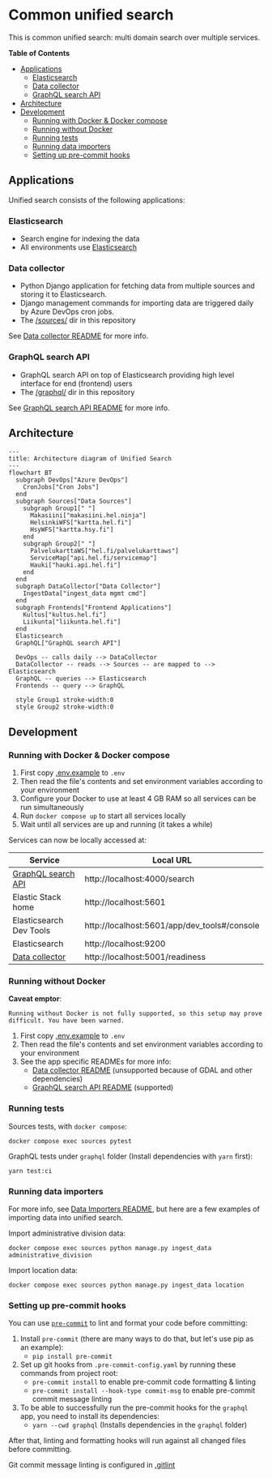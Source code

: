 # Common unified search

This is common unified search: multi domain search over multiple services.

**Table of Contents**
<!-- DON'T EDIT THE TOC SECTION, INSTEAD RE-RUN md-toc TO UPDATE IT -->
<!--TOC-->

- [Applications](#applications)
  - [Elasticsearch](#elasticsearch)
  - [Data collector](#data-collector)
  - [GraphQL search API](#graphql-search-api)
- [Architecture](#architecture)
- [Development](#development)
  - [Running with Docker & Docker compose](#running-with-docker--docker-compose)
  - [Running without Docker](#running-without-docker)
  - [Running tests](#running-tests)
  - [Running data importers](#running-data-importers)
  - [Setting up pre-commit hooks](#setting-up-pre-commit-hooks)

<!--TOC-->

## Applications

Unified search consists of the following applications:

### Elasticsearch

- Search engine for indexing the data
- All environments use [Elasticsearch](https://www.elastic.co/elasticsearch)

### Data collector

- Python Django application for fetching data from multiple sources and storing it to Elasticsearch.
- Django management commands for importing data are triggered daily by Azure DevOps cron jobs.
- The [/sources/](./sources/) dir in this repository

See [Data collector README](./sources/README.md) for more info.

### GraphQL search API

- GraphQL search API on top of Elasticsearch providing high level interface for end (frontend) users
- The [/graphql/](./graphql/) dir in this repository

See [GraphQL search API README](./graphql/README.md) for more info.

## Architecture

```mermaid
---
title: Architecture diagram of Unified Search
---
flowchart BT
  subgraph DevOps["Azure DevOps"]
    CronJobs["Cron Jobs"]
  end
  subgraph Sources["Data Sources"]
    subgraph Group1[" "]
      Makasiini["makasiini.hel.ninja"]
      HelsinkiWFS["kartta.hel.fi"]
      HsyWFS["kartta.hsy.fi"]
    end
    subgraph Group2[" "]
      PalvelukarttaWS["hel.fi/palvelukarttaws"]
      ServiceMap["api.hel.fi/servicemap"]
      Hauki["hauki.api.hel.fi"]
    end
  end
  subgraph DataCollector["Data Collector"]
    IngestData["ingest_data mgmt cmd"]
  end
  subgraph Frontends["Frontend Applications"]
    Kultus["kultus.hel.fi"]
    Liikunta["liikunta.hel.fi"]
  end
  Elasticsearch
  GraphQL["GraphQL search API"]

  DevOps -- calls daily --> DataCollector
  DataCollector -- reads --> Sources -- are mapped to --> Elasticsearch
  GraphQL -- queries --> Elasticsearch
  Frontends -- query --> GraphQL

  style Group1 stroke-width:0
  style Group2 stroke-width:0
```

## Development

### Running with Docker & Docker compose

1. First copy [.env.example](./.env.example) to `.env`
2. Then read the file's contents and set environment variables according to your environment
2. Configure your Docker to use at least 4 GB RAM so all services can be run simultaneously
3. Run `docker compose up` to start all services locally
4. Wait until all services are up and running (it takes a while)

Services can now be locally accessed at:

| Service                                   | Local URL                                    |
|-------------------------------------------|----------------------------------------------|
| [GraphQL search API](./graphql/README.md) | http://localhost:4000/search                 |
| Elastic Stack home                        | http://localhost:5601                        |
| Elasticsearch Dev Tools                   | http://localhost:5601/app/dev_tools#/console |
| Elasticsearch                             | http://localhost:9200                        |
| [Data collector](./sources/README.md)     | http://localhost:5001/readiness              |

### Running without Docker

**Caveat emptor**:

    Running without Docker is not fully supported, so this setup may prove difficult. You have been warned.

1. First copy [.env.example](./.env.example) to `.env`
2. Then read the file's contents and set environment variables according to your environment
3. See the app specific READMEs for more info:
   - [Data collector README](./sources/README.md) (unsupported because of GDAL and other dependencies)
   - [GraphQL search API README](./graphql/README.md) (supported)

### Running tests

Sources tests, with `docker compose`:

    docker compose exec sources pytest

GraphQL tests under `graphql` folder (Install dependencies with `yarn` first):

    yarn test:ci

### Running data importers

For more info, see [Data Importers README](./sources/ingest/README.md),
but here are a few examples of importing data into unified search.

Import administrative division data:

    docker compose exec sources python manage.py ingest_data administrative_division

Import location data:

    docker compose exec sources python manage.py ingest_data location

### Setting up pre-commit hooks

You can use [`pre-commit`](https://pre-commit.com/) to lint and format your code before committing:

1. Install `pre-commit` (there are many ways to do that, but let's use pip as an example):
   - `pip install pre-commit`
2. Set up git hooks from `.pre-commit-config.yaml` by running these commands from project root:
   - `pre-commit install` to enable pre-commit code formatting & linting
   - `pre-commit install --hook-type commit-msg` to enable pre-commit commit message linting
3. To be able to successfully run the pre-commit hooks for the `graphql` app, you need to install its dependencies:
   - `yarn --cwd graphql` (Installs dependencies in the `graphql` folder)

After that, linting and formatting hooks will run against all changed files before committing.

Git commit message linting is configured in [.gitlint](./.gitlint)
